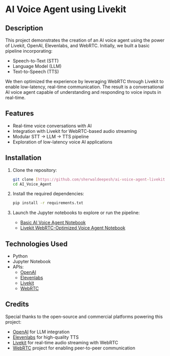 # AI Voice Agent using Livekit

## Description

This project demonstrates the creation of an AI voice agent using the power of Livekit, OpenAI, Elevenlabs, and WebRTC. Initially, we built a basic pipeline incorporating:

- Speech-to-Text (STT)
- Language Model (LLM)
- Text-to-Speech (TTS)

We then optimized the experience by leveraging WebRTC through Livekit to enable low-latency, real-time communication. The result is a conversational AI voice agent capable of understanding and responding to voice inputs in real-time.

## Features

- Real-time voice conversations with AI
- Integration with Livekit for WebRTC-based audio streaming
- Modular STT → LLM → TTS pipeline
- Exploration of low-latency voice AI applications

## Installation

1. Clone the repository:

   ```bash
   git clone [https://github.com/sherwaldeepesh/ai-voice-agent-livekit.git](https://github.com/sherwaldeepesh/AI_Voice_Agent.git)
   cd AI_Voice_Agent
   ```

2. Install the required dependencies:

   ```bash
   pip install -r requirements.txt
   ```

3. Launch the Jupyter notebooks to explore or run the pipeline:

   - [Basic AI Voice Agent Notebook](voice_agent.ipynb)  
   - [Livekit WebRTC-Optimized Voice Agent Notebook](optimized_voice_agent.ipynb)  


## Technologies Used

- Python
- Jupyter Notebook
- APIs: 
  - [OpenAI](https://openai.com/)
  - [Elevenlabs](https://www.elevenlabs.io/)
  - [Livekit](https://livekit.io/)
  - [WebRTC](https://webrtc.org/)

## Credits

Special thanks to the open-source and commercial platforms powering this project:

- [OpenAI](https://openai.com/) for LLM integration
- [Elevenlabs](https://www.elevenlabs.io/) for high-quality TTS
- [Livekit](https://livekit.io/) for real-time audio streaming with WebRTC
- [WebRTC](https://webrtc.org/) project for enabling peer-to-peer communication

